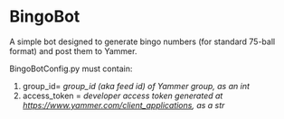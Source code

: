 # BingoBot

A simple bot designed to generate bingo numbers (for standard 75-ball format) and post them to Yammer.

BingoBotConfig.py must contain:

1. group_id= *group_id (aka feed id) of Yammer group, as an int*
2. access_token = *developer access token generated at https://www.yammer.com/client_applications, as a str*
